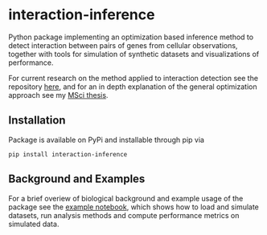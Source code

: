 # interaction-inference

Python package implementing an optimization based inference method to detect interaction between pairs of genes from cellular observations, together with tools for simulation of synthetic datasets and visualizations of performance.

For current research on the method applied to interaction detection see the repository [here](https://github.com/willjgh/M5R), and for an in depth explanation of the general optimization approach see my [MSci thesis](https://github.com/willjgh/Year-4-Project/blob/master/Report/01844345_WH.pdf).

## Installation

Package is available on PyPi and installable through pip via

```
pip install interaction-inference
```

## Background and Examples

For a brief overiew of biological background and example usage of the package see the [example notebook](examples/example_notebook.ipynb), which shows how to load and simulate datasets, run analysis methods and compute performance metrics on simulated data.

